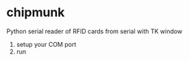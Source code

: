 # chipmunk
Python serial reader of RFID cards from serial with TK window
1. setup your COM port
2. run 
